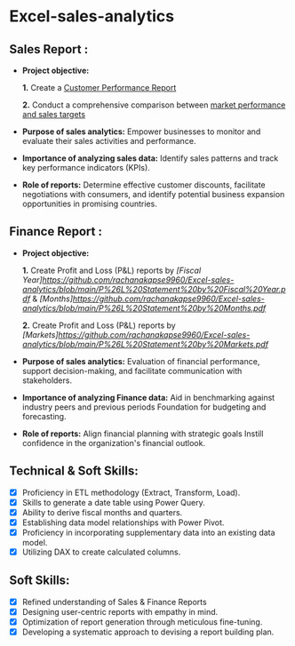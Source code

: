 # Excel-sales-analytics

## Sales Report :


- **Project objective:** 

    **1.** Create a [Customer Performance Report](https://github.com/rachanakapse9960/Excel-sales-analytics/blob/main/Customer%20Performance%20Report.pdf_)


    **2.** Conduct a comprehensive comparison between [market performance and sales targets](https://github.com/rachanakapse9960/Excel-sales-analytics/blob/main/Market%20Performance%20vs%20Target%20Report.pdf)

- **Purpose of sales analytics:** Empower businesses to monitor and evaluate their sales activities and performance.

- **Importance of analyzing sales data:** Identify sales patterns and track key performance indicators (KPIs).

- **Role of reports:** Determine effective customer discounts, facilitate negotiations with consumers, and identify potential business expansion opportunities in promising countries.


## Finance Report :

- **Project objective:** 

    **1.** Create Profit and Loss (P&L) reports by _[Fiscal Year]https://github.com/rachanakapse9960/Excel-sales-analytics/blob/main/P%26L%20Statement%20by%20Fiscal%20Year.pdf_ & _[Months]https://github.com/rachanakapse9960/Excel-sales-analytics/blob/main/P%26L%20Statement%20by%20Months.pdf_ 

   **2.** Create Profit and Loss (P&L) reports by _[Markets]https://github.com/rachanakapse9960/Excel-sales-analytics/blob/main/P%26L%20Statement%20by%20Markets.pdf_

- **Purpose of sales analytics:** Evaluation of financial performance, support decision-making, and facilitate communication with stakeholders.

- **Importance of analyzing Finance data:** Aid in benchmarking against industry peers and previous periods Foundation for budgeting and forecasting.

- **Role of reports:** Align financial planning with strategic goals Instill confidence in the organization's financial outlook.


## Technical & Soft Skills:
- [x]	Proficiency in ETL methodology (Extract, Transform, Load).
- [x]	Skills to generate a date table using Power Query.
- [x]	Ability to derive fiscal months and quarters.
- [x]	Establishing data model relationships with Power Pivot.
- [x]	Proficiency in incorporating supplementary data into an existing data model.
- [x]	Utilizing DAX to create calculated columns.

## Soft Skills:
- [x]	Refined understanding of Sales & Finance Reports
- [x]	Designing user-centric reports with empathy in mind.
- [x]	Optimization of report generation through meticulous fine-tuning.
- [x]	Developing a systematic approach to devising a report building plan.
